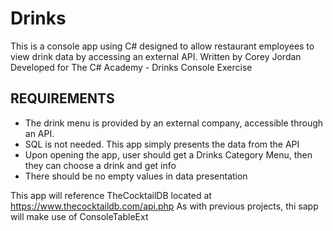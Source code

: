 # Drinks
This is a console app using C# designed to allow restaurant employees to view drink data by accessing an external API.
Written by Corey Jordan
Developed for The C# Academy - Drinks Console Exercise

## REQUIREMENTS
- The drink menu is provided by an external company, accessible through an API.
- SQL is not needed. This app simply presents the data from the API
- Upon opening the app, user should get a Drinks Category Menu, then they can choose a drink and get info
- There should be no empty values in data presentation

This app will reference TheCocktailDB located at https://www.thecocktaildb.com/api.php
As with previous projects, thi sapp will make use of ConsoleTableExt
